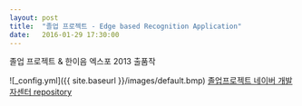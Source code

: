 ```yaml
---
layout: post
title:  "졸업 프로젝트 - Edge based Recognition Application"
date:   2016-01-29 17:30:00
---
```

졸업 프로젝트 & 한이음 엑스포 2013 출품작

![_config.yml]({{ site.baseurl }}/images/default.bmp)
[졸업프로젝트 네이버 개발자센터 repository](http://dev.naver.com/projects/ourjolp)<br>
